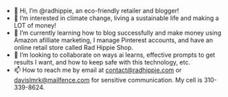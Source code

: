 - 👋 Hi, I’m @radhippie, an eco-friendly retailer and blogger!
- 👀 I’m interested in climate change, living a sustainable life and making a LOT of money!
- 🌱 I’m currently learning how to blog successfully and make money using Amazon afilliate marketing, I manage Pinterest accounts, and have an online retail store called Rad Hippie Shop.
- 💞️ I’m looking to collaborate on ways ai learns, effective prompts to get results I want, and how to keep safe with this technology, etc.
- 📫 How to reach me by email at contact@radhippie.com or davislmrk@mailfence.com for sensitive communication. My cell is 310-339-8624.

<!---
radhippie/radhippie is a ✨ special ✨ repository because its `README.md` (this file) appears on your GitHub profile.
You can click the Preview link to take a look at your changes.
--->
